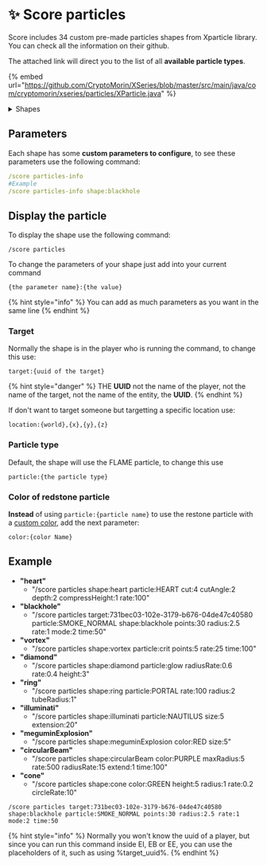 # ✨    Score particles

Score includes 34 custom pre-made particles shapes from Xparticle library. You can check all the information on their github.&#x20;

The attached link will direct you to the list of all **available particle types**.

{% embed url="https://github.com/CryptoMorin/XSeries/blob/master/src/main/java/com/cryptomorin/xseries/particles/XParticle.java" %}

<details>

<summary>Shapes</summary>

* blackSun
* circle
* diamond
* circularBeam
* flower
* filledCircle
* chaoticDoublePendulum
* magicCircles
* infinity
* cone
* ellipse
* blackhole
* rainbow
* crescent
* waveFunction
* vortex
* cylinder
* moveRotatingAround
* guard
* sphere
* spikeSphere
* ring
* spread
* heart
* atomic
* helix
* dna
* dnaReplication
* rectangle
* cage
* filledCube
* cube
* structuredCube
* hypercube
* tesseract
* mandelbrot
* julia
* star
* eye
* illuminati
* polygon
* atom
* meguminExplosion
* explosionWave

</details>

## Parameters

Each shape has some **custom parameters to configure**, to see these parameters use the following command:

```yaml
/score particles-info 
#Example
/score particles-info shape:blackhole
```

## Display the particle

To display the shape use the following command:

```
/score particles
```

To change the parameters of your shape just add into your current command

```
{the parameter name}:{the value}
```

{% hint style="info" %}
You can add as much parameters as you want in the same line
{% endhint %}

### Target

Normally the shape is in the player who is running the command, to change this use:

```
target:{uuid of the target}
```

{% hint style="danger" %}
THE **UUID** not the name of the player, not the name of the target, not the name of the entity, the **UUID**.
{% endhint %}

If don't want to target someone but targetting a specific location use:

```
location:{world},{x},{y},{z}
```

### Particle type

Default, the shape will use the FLAME particle, to change this use

```
particle:{the particle type}
```

### Color of redstone particle

**Instead** of using `particle:{particle name}` to use the restone particle with a [custom color](https://hub.spigotmc.org/javadocs/bukkit/org/bukkit/Color.html), add the next parameter:

```
color:{color Name}
```

## Example

* **"heart"**
  * "/score particles shape:heart particle:HEART cut:4 cutAngle:2 depth:2 compressHeight:1 rate:100"
* **"blackhole"**
  * "/score particles target:731bec03-102e-3179-b676-04de47c40580 particle:SMOKE\_NORMAL shape:blackhole points:30 radius:2.5 rate:1 mode:2 time:50"
* **"vortex"**
  * "/score particles shape:vortex particle:crit points:5 rate:25 time:100"
* **"diamond"**
  * "/score particles shape:diamond particle:glow radiusRate:0.6 rate:0.4 height:3"
* **"ring"**
  * "/score particles shape:ring particle:PORTAL rate:100 radius:2 tubeRadius:1"
* **"illuminati"**
  * "/score particles shape:illuminati particle:NAUTILUS size:5 extension:20"
* **"meguminExplosion"**
  * "/score particles shape:meguminExplosion color:RED size:5"
* **"circularBeam"**
  * "/score particles shape:circularBeam color:PURPLE maxRadius:5 rate:500 radiusRate:15 extend:1 time:100"
* **"cone"**
  * "/score particles shape:cone color:GREEN height:5 radius:1 rate:0.2 circleRate:10"

```
/score particles target:731bec03-102e-3179-b676-04de47c40580 shape:blackhole particle:SMOKE_NORMAL points:30 radius:2.5 rate:1 mode:2 time:50
```

{% hint style="info" %}
Normally you won't know the uuid of a player, but since you can run this command inside EI, EB or EE, you can use the placeholders of it, such as using %target\_uuid%.
{% endhint %}


